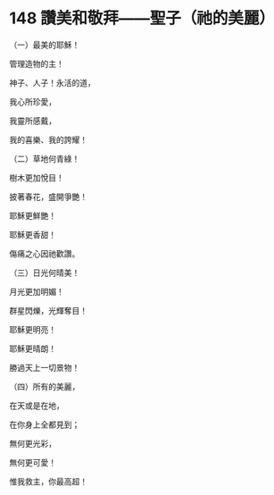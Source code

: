 # 148 讚美和敬拜——聖子（祂的美麗）

（一）最美的耶穌！

管理造物的主！

神子、人子！永活的道，

我心所珍愛，

我靈所感戴，

我的喜樂、我的誇耀！

（二）草地何青綠！

樹木更加悅目！

披著春花，盛開爭艷！

耶穌更鮮艷！

耶穌更香甜！

傷痛之心因祂歡讚。

（三）日光何晴美！

月光更加明媚！

群星閃爍，光輝奪目！

耶穌更明亮！

耶穌更晴朗！

勝過天上一切景物！

（四）所有的美麗，

在天或是在地，

在你身上全都見到；

無何更光彩，

無何更可愛！

惟我救主，你最高超！

